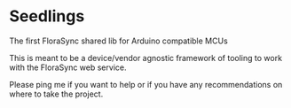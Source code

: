 # Seedlings
The first FloraSync shared lib for Arduino compatible MCUs

This is meant to be a device/vendor agnostic framework of tooling to work with the FloraSync web service.  

Please ping me if you want to help or if you have any recommendations on where to take the project.  
